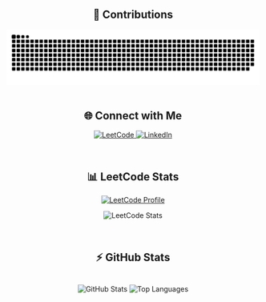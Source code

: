 <!-- 🐍 GitHub Contributions Snake Animation -->
<div align="center"> 
  <h2>🐍 Contributions</h2>
  <img alt="snake eating my contributions" src="https://raw.githubusercontent.com/salesp07/salesp07/output/github-contribution-grid-snake.svg" />
</div>

<br/>

<!-- 🔗 Social Links -->
<h2 align="center">🌐 Connect with Me</h2>
<p align="center">
  <a href="https://leetcode.com/u/usergopal/" target="_blank">
    <img src="https://img.shields.io/badge/LeetCode-FFA116?style=for-the-badge&logo=leetcode&logoColor=white" alt="LeetCode" />
  </a>
  <a href="https://www.linkedin.com/in/gopalojha/" target="_blank">
    <img src="https://img.shields.io/badge/LinkedIn-0077B5?style=for-the-badge&logo=linkedin&logoColor=white" alt="LinkedIn" />
  </a>
</p>

<br/>

<!-- 📈 LeetCode Section -->
<h2 align="center">📊 LeetCode Stats</h2>  
<p align="center">
  <a href="https://leetcode.com/u/usergopal/" target="_blank">
    <img src="https://assets.leetcode.com/static_assets/marketing/2024-50.gif" alt="LeetCode Profile" height="200" width="200" />
  </a>
</p>
<p align="center">
  <img src="https://leetcard.jacoblin.cool/usergopal?theme=dark&font=Nunito&ext=heatmap" alt="LeetCode Stats" />
</p>

<br/>

<!-- ⚡ GitHub Stats -->
<h2 align="center">⚡ GitHub Stats</h2>
<br/>
<div align="center">
  <img width="390" src="https://github-readme-stats.vercel.app/api?username=OjhaGopal&show_icons=true&theme=react&rank_icon=github&border_radius=10" alt="GitHub Stats" />
  <img width="390" src="https://github-readme-stats.vercel.app/api/top-langs/?username=OjhaGopal&hide=HTML&langs_count=8&layout=compact&theme=react&border_radius=10&size_weight=0.5&count_weight=0.5&exclude_repo=github-readme-stats" alt="Top Languages" />
</div>

<br/><br/>
